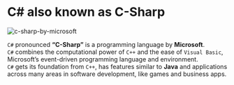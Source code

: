 # C# also known as C-Sharp
![c-sharp-by-microsoft](https://github.com/danielurra/c-sharp/assets/51704179/df451722-2206-4d31-9084-873b100bfad2)

`C#` pronounced **“C-Sharp”** is a programming language by **Microsoft**.<br>
`C#` combines the computational power of `C++` and the ease of `Visual Basic`, Microsoft’s event-driven programming language and environment.<br>
`C#` gets its foundation from `C++`, has features similar to **Java** and applications across many areas in software development, like games and business apps.<br>
